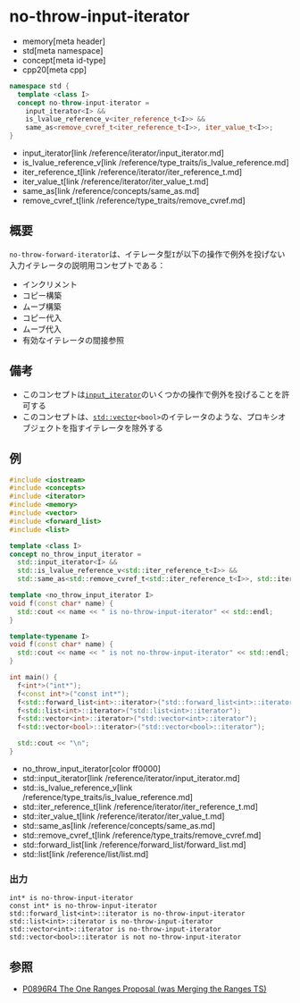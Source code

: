 # no-throw-input-iterator
* memory[meta header]
* std[meta namespace]
* concept[meta id-type]
* cpp20[meta cpp]

```cpp
namespace std {
  template <class I>
  concept no-throw-input-iterator =
    input_iterator<I> &&
    is_lvalue_reference_v<iter_reference_t<I>> &&
    same_as<remove_cvref_t<iter_reference_t<I>>, iter_value_t<I>>;
}
```
* input_iterator[link /reference/iterator/input_iterator.md]
* is_lvalue_reference_v[link /reference/type_traits/is_lvalue_reference.md]
* iter_reference_t[link /reference/iterator/iter_reference_t.md]
* iter_value_t[link /reference/iterator/iter_value_t.md]
* same_as[link /reference/concepts/same_as.md]
* remove_cvref_t[link /reference/type_traits/remove_cvref.md]

## 概要

`no-throw-forward-iterator`は、イテレータ型`I`が以下の操作で例外を投げない入力イテレータの説明用コンセプトである：

- インクリメント
- コピー構築
- ムーブ構築
- コピー代入
- ムーブ代入
- 有効なイテレータの間接参照


## 備考
- このコンセプトは[`input_iterator`](/reference/iterator/input_iterator.md)のいくつかの操作で例外を投げることを許可する
- このコンセプトは、[`std::vector`](/reference/vector/vector.md)`<bool>`のイテレータのような、プロキシオブジェクトを指すイテレータを除外する


## 例
```cpp example
#include <iostream>
#include <concepts>
#include <iterator>
#include <memory>
#include <vector>
#include <forward_list>
#include <list>

template <class I>
concept no_throw_input_iterator =
  std::input_iterator<I> &&
  std::is_lvalue_reference_v<std::iter_reference_t<I>> &&
  std::same_as<std::remove_cvref_t<std::iter_reference_t<I>>, std::iter_value_t<I>>;

template <no_throw_input_iterator I>
void f(const char* name) {
  std::cout << name << " is no-throw-input-iterator" << std::endl;
}

template<typename I>
void f(const char* name) {
  std::cout << name << " is not no-throw-input-iterator" << std::endl;
}

int main() {
  f<int*>("int*");
  f<const int*>("const int*");
  f<std::forward_list<int>::iterator>("std::forward_list<int>::iterator");
  f<std::list<int>::iterator>("std::list<int>::iterator");
  f<std::vector<int>::iterator>("std::vector<int>::iterator");
  f<std::vector<bool>::iterator>("std::vector<bool>::iterator");

  std::cout << "\n";
}
```
* no_throw_input_iterator[color ff0000]
* std::input_iterator[link /reference/iterator/input_iterator.md]
* std::is_lvalue_reference_v[link /reference/type_traits/is_lvalue_reference.md]
* std::iter_reference_t[link /reference/iterator/iter_reference_t.md]
* std::iter_value_t[link /reference/iterator/iter_value_t.md]
* std::same_as[link /reference/concepts/same_as.md]
* std::remove_cvref_t[link /reference/type_traits/remove_cvref.md]
* std::forward_list[link /reference/forward_list/forward_list.md]
* std::list[link /reference/list/list.md]

### 出力
```
int* is no-throw-input-iterator
const int* is no-throw-input-iterator
std::forward_list<int>::iterator is no-throw-input-iterator
std::list<int>::iterator is no-throw-input-iterator
std::vector<int>::iterator is no-throw-input-iterator
std::vector<bool>::iterator is not no-throw-input-iterator
```


## 参照
- [P0896R4 The One Ranges Proposal (was Merging the Ranges TS)](http://www.open-std.org/jtc1/sc22/wg21/docs/papers/2018/p0896r4.pdf)
